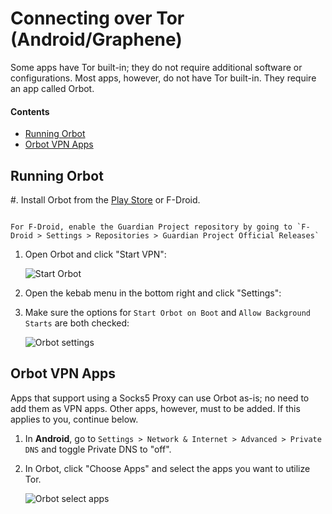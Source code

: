 # Connecting over Tor (Android/Graphene)

Some apps have Tor built-in; they do not require additional software or configurations. Most apps, however, do not have Tor built-in. They require an app called Orbot.

#### Contents

- [Running Orbot](#running-orbot)
- [Orbot VPN Apps](#orbot-vpn-apps)

## Running Orbot

#. Install Orbot from the <a href="https://play.google.com/store/apps/details?id=org.torproject.android" target="_blank">Play Store</a> or F-Droid.

```admonish tip

For F-Droid, enable the Guardian Project repository by going to `F-Droid > Settings > Repositories > Guardian Project Official Releases`
```

1. Open Orbot and click "Start VPN":

   ![Start Orbot](./assets/tor-android-orbot-vpn-start.jpeg)

1. Open the kebab menu in the bottom right and click "Settings":

1. Make sure the options for `Start Orbot on Boot` and `Allow Background Starts` are both checked:

   ![Orbot settings](./assets/tor-android-orbot-vpn-on.jpeg)

## Orbot VPN Apps

Apps that support using a Socks5 Proxy can use Orbot as-is; no need to add them as VPN apps. Other apps, however, must to be added. If this applies to you, continue below.

1. In **Android**, go to `Settings > Network & Internet > Advanced > Private DNS` and toggle Private DNS to "off".

1. In Orbot, click "Choose Apps" and select the apps you want to utilize Tor.

   ![Orbot select apps](./assets/tor-android-orbot-vpn-choose-apps.jpeg)
